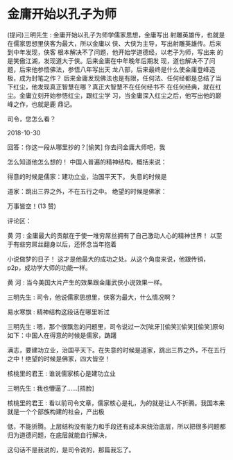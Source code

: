 # 金庸开始以孔子为师

(提问)三明先生 : 金庸开始以孔子为师学儒家思想，金庸写出 射雕英雄传，也就是在儒家思想里侠客为最大，所以金庸以 侠、大侠为主导，写出射雕英雄传。后来到中年发现，侠客 根本解决不了问题，他开始学道德经，以老子为师，写出来 的是笑傲江湖，发现道大于侠。后来金庸在中年晚年后期发 现，道也解决不了问题，后来他参悟佛法，参悟八年写出天 龙八部，后来最终是什么使金庸登峰造极，成为封笔之作？ 后来金庸发现佛法也是有限，任何法、任何经都是总结了当 下红尘，他发现真正智慧在哪？真正大智慧不在任何经书不 在任何经典，就在红尘。金庸立刻开始参悟红尘，跟红尘学 习，当金庸深入红尘之后，他写出他的巅峰之作，也就是鹿 鼎记。

司令，您怎么看？

2018-10-30

回答：你这一段从哪里抄的？[偷笑] 你去问金庸大师吧，我

怎么知道他怎么想的！ 中国人普遍的精神结构，概括来说：

得意的时候是儒家：建功立业，治国平天下。 失意的时候是

道家：跳出三界之外，不在五行之中。 绝望的时候是佛家：

万事皆空！(13 赞)

评论区：

黄 河 : 金庸最大的贡献在于使一堆穷屌丝拥有了自己激动人心的精神世界！ 以至于有些穷屌丝翻身以后，还怀念当年抱着

小说做梦的日子！ 这才是他最大的成功之处。从这个角度来说，他跟传销，p2p，成功学大师的功能一样。

黄 河 : 当今美国大片产生的效果跟金庸武侠小说效果一样。

三明先生 : 司令，他说儒家思想里，侠客为最大，什么情况啊？

易水寒旗 : 精神结构这段话在哪里听过

三明先生 : 嗯，那个很飘忽的问题里，司令说过一次[呲牙][偷笑][偷笑][偷笑]原句如下：中国人在得意的时候是儒家，踌躇

满志，要建功立业，治国平天下。在失意的时候是道家，跳出三界之外，不在五行之中！绝望的时候是佛家，四大皆空！

核桃里的君王 : 谁说儒家核心是建功立业

三明先生 : 我也懵逼了……[捂脸]

核桃里的君王 : 看以前司令文章，儒家核心是礼，为的就是让人不折腾。我国本来就是一个个部族构建的社会，产出极

低，不能折腾。上层结构没有能力和手段还有成本来统治底层，所以把很多问题都归为道德问题，在底层就能自行解决，

这句话不是我说的，是司令说的，那篇我忘了。